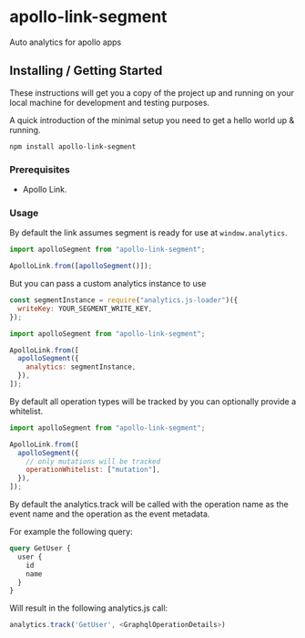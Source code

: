 # apollo-link-segment

Auto analytics for apollo apps

## Installing / Getting Started

These instructions will get you a copy of the project up and running on your
local machine for development and testing purposes.

A quick introduction of the minimal setup you need to get a hello world up & running.

```shell
npm install apollo-link-segment
```

### Prerequisites

- Apollo Link.

### Usage

By default the link assumes segment is ready for use at `window.analytics`.

```javascript
import apolloSegment from "apollo-link-segment";

ApolloLink.from([apolloSegment()]);
```

But you can pass a custom analytics instance to use

```javascript
const segmentInstance = require("analytics.js-loader")({
  writeKey: YOUR_SEGMENT_WRITE_KEY,
});

import apolloSegment from "apollo-link-segment";

ApolloLink.from([
  apolloSegment({
    analytics: segmentInstance,
  }),
]);
```

By default all operation types will be tracked by you can optionally provide a whitelist.

```javascript
import apolloSegment from "apollo-link-segment";

ApolloLink.from([
  apolloSegment({
    // only mutations will be tracked
    operationWhitelist: ["mutation"],
  }),
]);
```

By default the analytics.track will be called with the operation name as the event name and the operation as the event metadata.

For example the following query:

```graphql
query GetUser {
  user {
    id
    name
  }
}
```

Will result in the following analytics.js call:

```javascript
analytics.track('GetUser', <GraphqlOperationDetails>)
```
